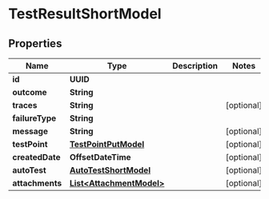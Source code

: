 

# TestResultShortModel


## Properties

| Name | Type | Description | Notes |
|------------ | ------------- | ------------- | -------------|
|**id** | **UUID** |  |  |
|**outcome** | **String** |  |  |
|**traces** | **String** |  |  [optional] |
|**failureType** | **String** |  |  |
|**message** | **String** |  |  [optional] |
|**testPoint** | [**TestPointPutModel**](TestPointPutModel.md) |  |  [optional] |
|**createdDate** | **OffsetDateTime** |  |  [optional] |
|**autoTest** | [**AutoTestShortModel**](AutoTestShortModel.md) |  |  [optional] |
|**attachments** | [**List&lt;AttachmentModel&gt;**](AttachmentModel.md) |  |  [optional] |



